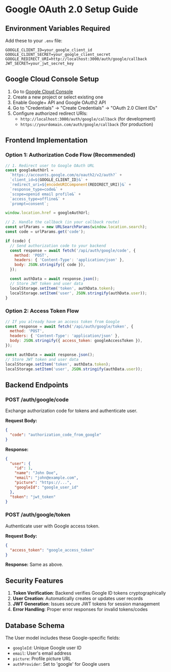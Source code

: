 # Google OAuth 2.0 Setup Guide

## Environment Variables Required

Add these to your `.env` file:

```env
GOOGLE_CLIENT_ID=your_google_client_id
GOOGLE_CLIENT_SECRET=your_google_client_secret
GOOGLE_REDIRECT_URI=http://localhost:3000/auth/google/callback
JWT_SECRET=your_jwt_secret_key
```

## Google Cloud Console Setup

1. Go to [Google Cloud Console](https://console.cloud.google.com/)
2. Create a new project or select existing one
3. Enable Google+ API and Google OAuth2 API
4. Go to "Credentials" → "Create Credentials" → "OAuth 2.0 Client IDs"
5. Configure authorized redirect URIs:
   - `http://localhost:3000/auth/google/callback` (for development)
   - `https://yourdomain.com/auth/google/callback` (for production)

## Frontend Implementation

### Option 1: Authorization Code Flow (Recommended)

```javascript
// 1. Redirect user to Google OAuth URL
const googleAuthUrl =
  `https://accounts.google.com/o/oauth2/v2/auth?` +
  `client_id=${GOOGLE_CLIENT_ID}&` +
  `redirect_uri=${encodeURIComponent(REDIRECT_URI)}&` +
  `response_type=code&` +
  `scope=openid email profile&` +
  `access_type=offline&` +
  `prompt=consent`;

window.location.href = googleAuthUrl;

// 2. Handle the callback (in your callback route)
const urlParams = new URLSearchParams(window.location.search);
const code = urlParams.get('code');

if (code) {
  // Send authorization code to your backend
  const response = await fetch('/api/auth/google/code', {
    method: 'POST',
    headers: { 'Content-Type': 'application/json' },
    body: JSON.stringify({ code }),
  });

  const authData = await response.json();
  // Store JWT token and user data
  localStorage.setItem('token', authData.token);
  localStorage.setItem('user', JSON.stringify(authData.user));
}
```

### Option 2: Access Token Flow

```javascript
// If you already have an access token from Google
const response = await fetch('/api/auth/google/token', {
  method: 'POST',
  headers: { 'Content-Type': 'application/json' },
  body: JSON.stringify({ access_token: googleAccessToken }),
});

const authData = await response.json();
// Store JWT token and user data
localStorage.setItem('token', authData.token);
localStorage.setItem('user', JSON.stringify(authData.user));
```

## Backend Endpoints

### POST /auth/google/code

Exchange authorization code for tokens and authenticate user.

**Request Body:**

```json
{
  "code": "authorization_code_from_google"
}
```

**Response:**

```json
{
  "user": {
    "id": 1,
    "name": "John Doe",
    "email": "john@example.com",
    "picture": "https://...",
    "googleId": "google_user_id"
  },
  "token": "jwt_token"
}
```

### POST /auth/google/token

Authenticate user with Google access token.

**Request Body:**

```json
{
  "access_token": "google_access_token"
}
```

**Response:** Same as above.

## Security Features

1. **Token Verification**: Backend verifies Google ID tokens cryptographically
2. **User Creation**: Automatically creates or updates user records
3. **JWT Generation**: Issues secure JWT tokens for session management
4. **Error Handling**: Proper error responses for invalid tokens/codes

## Database Schema

The User model includes these Google-specific fields:

- `googleId`: Unique Google user ID
- `email`: User's email address
- `picture`: Profile picture URL
- `authProvider`: Set to 'google' for Google users
